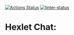 [![Actions Status](https://github.com/andrew-walker91/frontend-project-12/workflows/hexlet-check/badge.svg)](https://github.com/andrew-walker91/frontend-project-12/actions) [![linter-status](https://github.com/andrew-walker91/frontend-project-12/actions/workflows/linter-check.yml/badge.svg)](https://github.com/andrew-walker91/frontend-project-12/actions/workflows/linter-check.yml)

# Hexlet Chat:

